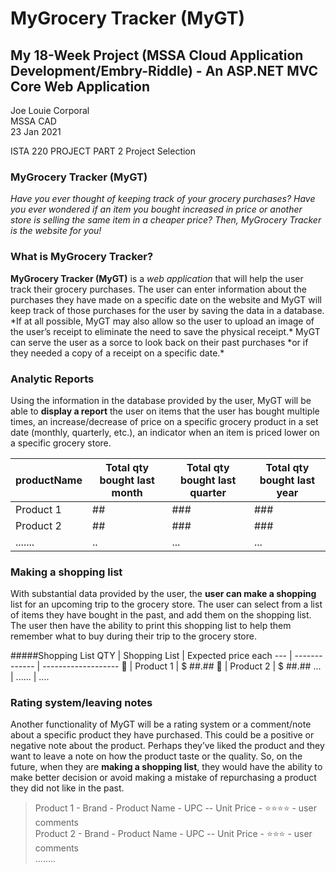 # MyGrocery Tracker (MyGT)
## My 18-Week Project (MSSA Cloud Application Development/Embry-Riddle) - An ASP.NET MVC Core Web Application

Joe Louie Corporal <br /> 
MSSA CAD <br /> 
23 Jan 2021 

ISTA 220 PROJECT PART 2 
Project Selection 

### MyGrocery Tracker (MyGT) 

_Have you ever thought of keeping track of your grocery purchases? Have you ever wondered if an item you bought increased in price or another store is selling the same item in a cheaper price? Then, MyGrocery Tracker is the website for you!_


### What is MyGrocery Tracker? 

**MyGrocery Tracker (MyGT)** is a _web application_ that will help the user track their grocery purchases.  The user can enter information about the purchases they have made on a specific date on the website and MyGT will keep track of those purchases for the user by saving the data in a database. \*If at all possible, MyGT may also allow so the user to upload an image of the user’s receipt to eliminate the need to save the physical receipt.\* MyGT can serve the user as a sorce to look back on their past purchases \*or if they needed a copy of a receipt on a specific date.\*

 
### Analytic Reports 

Using the information in the database provided by the user, MyGT will be able to **display a report** the user on items that the user has bought multiple times, an increase/decrease of price on a specific grocery product in a set date (monthly, quarterly, etc.), an indicator when an item is priced lower on a specific grocery store. 

productName | Total qty bought last month | Total qty bought last quarter | Total qty bought last year
------------|-----------------------------|-------------------------------|---------------------------
Product 1 | ## | ### | ###
Product 2 | ## | ### | ###
....... | .. | ... | ...

### Making a shopping list 

With substantial data provided by the user, the **user can make a shopping** list for an upcoming trip to the grocery store. The user can select from a list of items they have bought in the past, and add them on the shopping list. The user then have the ability to print this shopping list to help them remember what to buy during their trip to the grocery store. 

#####Shopping List
QTY | Shopping List | Expected price each
--- | ------------- | -------------------
:black_square_button: | Product 1 | $ ##.##
:black_square_button: | Product 2 | $ ##.##
... | ...... | ....
 
### Rating system/leaving notes 

Another functionality of MyGT will be a rating system or a comment/note about a specific product they have purchased. This could be a positive or negative note about the product. Perhaps they’ve liked the product and they want to leave a note on how the product taste or the quality. So, on the future, when they are **making a shopping list**, they would have the ability to make better decision or avoid making a mistake of repurchasing a product they did not like in the past. 

> Product 1 - Brand - Product Name - UPC -- Unit Price - :star::star::star::star: - user comments<br />
> Product 2 - Brand - Product Name - UPC -- Unit Price - :star::star::star: - user comments<br />
> ........
